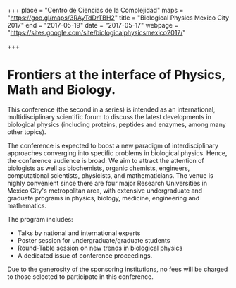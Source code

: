 +++
place = "Centro de Ciencias de la Complejidad"
maps = "https://goo.gl/maps/3RAyTdDrTBH2"
title = "Biological Physics Mexico City 2017"
end = "2017-05-19"
date = "2017-05-17"
webpage = "https://sites.google.com/site/biologicalphysicsmexico2017/"

+++

Frontiers at the interface of Physics, Math and Biology.
========================================================

This conference (the second in a series) is intended as an international,
multidisciplinary scientific forum to discuss the latest developments in
biological physics (including proteins, peptides and enzymes, among many other
topics).

The conference is expected to boost a new paradigm of interdisciplinary
approaches converging into specific problems in biological physics. Hence, the
conference audience is broad: We aim to attract the attention of biologists as
well as biochemists, organic chemists, engineers, computational scientists,
physicists, and mathematicians. The venue is highly convenient since there are
four major Research Universities in Mexico City's metropolitan area, with
extensive undergraduate and graduate programs in physics, biology, medicine,
engineering and mathematics.

The program includes:

- Talks by national and international experts
- Poster session for undergraduate/graduate students
- Round-Table session on new trends in biological physics
- A dedicated issue of conference proceedings.

Due to the generosity of the sponsoring institutions, no fees will be charged
to those selected to participate in this conference.
